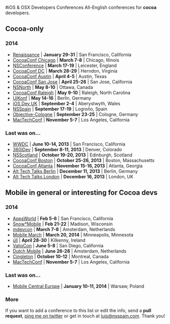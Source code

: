 #iOS & OSX Developers Conferences
All-English conferences for **cocoa** developers.

## Cocoa-only
### 2014
* [Renaissance](http://renaissance.io/2014) | **January 29-31** | San Francisco, California
* [CocoaConf Chicago](http://cocoaconf.com/chicago-2014/home) | **March 7-8** | Chicago, Illinois
* [NSConference](http://nsconference.com/) | **March 17-19** | Leicester, England
* [CocoaConf DC](http://cocoaconf.com/dc-2014/home) | **March 28-29** | Herndon, Virginia
* [CocoaConf Austin](http://cocoaconf.com/austin-2014/home) | **April 4-5** | Austin, Texas
* [CocoaConf San Jose](http://cocoaconf.com/sanjose-2014/home) | **April 25-26** | San Jose, California
* [NSNorth](http://nsnorth.ca/) | **May 8-10** | Ottawa, Canada
* [CocoaConf Raleigh](http://cocoaconf.com/raleigh-2014/home) | **May 9-10** | Raleigh, North Carolina
* [UIKonf](http://www.uikonf.com/) | **May 14-16** | Berlin, Germany
* [iOS Dev UK](http://www.iosdevuk.com/) | **September 2-4** | Aberystwyth, Wales
* [NSSpain](http://nsspain.com/) | **September 17-19** | Logroño, Spain
* [Objective-Cologne](http://objcgn.com/) | **September 23-25** | Cologne, Germany
* [MacTechConf](http://mactech.com/conference) | **November 5-7** | Los Angeles, California
 
### Last was on...
* [WWDC](https://developer.apple.com/wwdc/) | **June 10-14, 2013** | San Francisco, California
* [360iDev](http://360idev.com/) | **September 8-11, 2013** | Denver, Colorado
* [NSScotland](http://nsscotland.com/) | **October 19-20, 2013** | Edinburgh, Scotland
* [CocoaConf Boston](http://cocoaconf.com/boston-2013/home) | **October 25-26, 2013** | Boston, Massachusetts
* [CocoaConf Atlanta](http://cocoaconf.com/atlanta-2013/home) | **November 15-16, 2013** | Atlanta, Georgia
* [Alt Tech Talks Berlin](http://www.alt-tech-talks.com) | **December 11, 2013** | Berlin, Germany
* [Alt Tech Talks London](http://www.alttechtalks.com) | **December 16, 2013** | London, UK

## Mobile in general or interesting for Cocoa devs
### 2014
* [AppsWorld](http://www.apps-world.net/northamerica/) | **Feb 5-6** | San Francisco, California
* [Snow*Mobile](http://2014.snow-mobile.org/) | **Feb 21-22** | Madison, Wisconsin
* [mdevcon](http://mdevcon.com/) | **March 7-8** | Amsterdam, Netherlands
* [Mobile March](http://mobilemarchtc.com/) | **March 20, 2014** | Minneapolis, Minnesota
* [úll](http://2014.ull.ie/) | **April 28-30** | Kilkenny, Ireland
* [ValioCon](http://valiocon.com/) | **June 5-8** | San Diego, California
* [Dutch Mobile](http://www.mobileconference.nl) | **June 26-28** | Amsterdam, Netherlands
* [Çingleton](http://cingleton.com/) | **October 10-12** | Montreal, Canada
* [MacTechConf](http://mactech.com/conference) | **November 5-7** | Los Angeles, California
 
### Last was on...
* [Mobile Central Europe](http://mobilecentraleurope.com) | **January 10-11, 2014** | Warsaw, Poland

### More
If you want to add a conference to this list or edit the info, send a **pull request**, [ping me on twitter](https://twitter.com/lascorbe) or get in touch at [luis@nsspain.com](mailto:luis@nsspain.com). Thank you!

